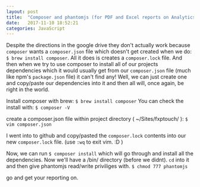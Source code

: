 ```yaml
---
layout: post
title:  "Composer and phantomjs (for PDF and Excel reports on Analytics)"
date:   2017-11-10 18:52:21
categories: JavaScript
---
```


Despite the directions in the google drive they don't actually work because `composer` wants a `composer.json` file which doesn't get created when we do: 
`$ brew install composer`. All it does is creates a `composer.lock` file. And then when we try to use composer to install all of our projects dependencies which it would 
usually get from our `composer.json` file (much like npm's `package.json` file) it can't find any! Well, we can just create one and copy/paste our dependencies into it and then all will, once again, be right in the world. 

Install composer with brew: 
`$ brew install composer` 
You can check the install with: 
`$ composer -V` 

create a composer.json file within project directory ( ~/Sites/fxptouch/ ): 
`$ vim composer.json` 

I went into to github and copy/pasted the `composer.lock` contents into our new `composer.lock` file. 
(use `:wq` to exit vim. :D )

Now, we can run `$ composer install` which will go through and install all the dependencies. 
Now we'll have a /bin/ directory (before we didnt). `cd` into it and then give phantomjs read/write priviliges with. 
`$ chmod 777 phantomjs` 

go and get your reporting on.
